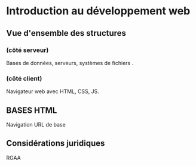 # Introduction au développement web

## Vue d'ensemble des structures

### (côté serveur)
Bases de données, serveurs, systèmes de fichiers . 

### (côté client)
Navigateur web avec HTML, CSS, JS.

## BASES HTML
Navigation URL de base

## Considérations juridiques
RGAA